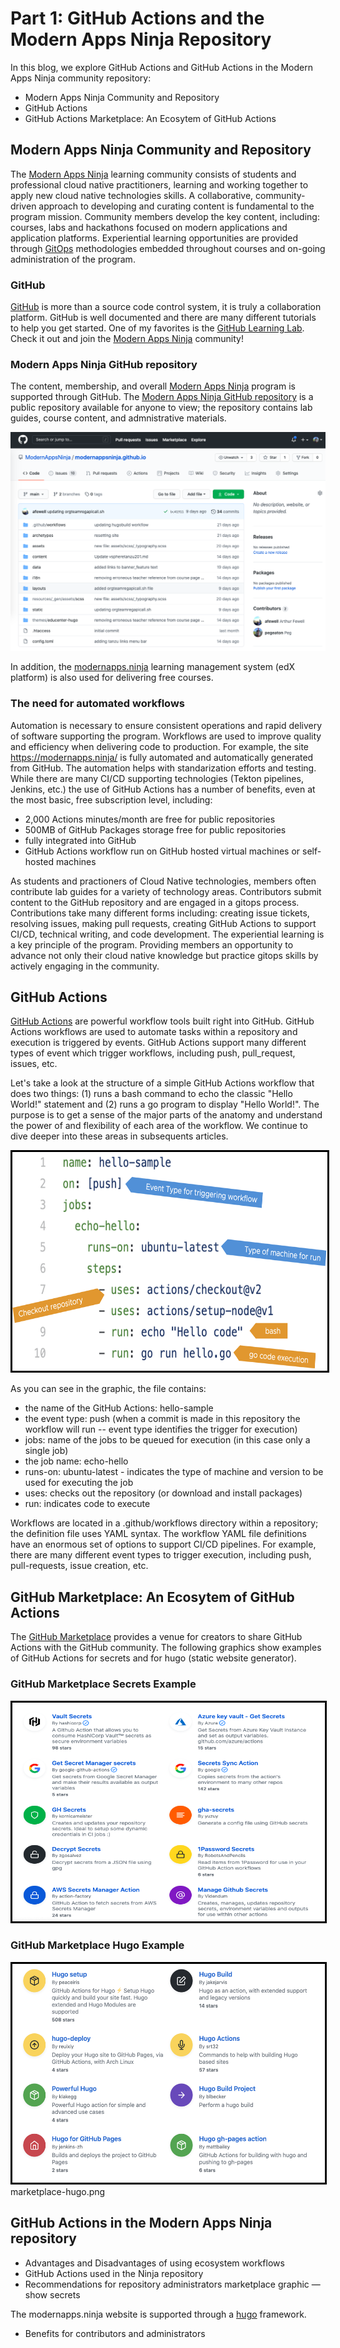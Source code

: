 # Part 1: GitHub Actions and the Modern Apps Ninja Repository
In this blog, we explore GitHub Actions and GitHub Actions in the Modern Apps Ninja community repository:
* Modern Apps Ninja Community and Repository
* GitHub Actions
* GitHub Actions Marketplace: An Ecosytem of GitHub Actions

## Modern Apps Ninja Community and Repository
The [Modern Apps Ninja](https:https://modernapps.ninja/) learning community consists of students and professional cloud native practitioners, learning and working together to apply new cloud native technologies skills. A collaborative, community-driven approach to developing and curating content is fundamental to the program mission.  Community members develop the key content, including: courses, labs and hackathons focused on modern applications and application platforms.  Experiential learning opportunities are provided through [GitOps](https://www.youtube.com/watch?v=r50tRQjisxw) methodologies embedded throughout courses and on-going administration of the program.

### GitHub 
[GitHub](https://github.com) is more than a source code control system, it is truly a collaboration platform. GitHub is well documented and there are many different tutorials to help you get started.  One of my favorites is the [GitHub Learning Lab](https://lab.github.com/). Check it out and join the [Modern Apps Ninja](https:https://modernapps.ninja/) community!

### Modern Apps Ninja GitHub repository
The content, membership, and overall [Modern Apps Ninja](https:https://modernapps.ninja/) program is supported through GitHub.  The [Modern Apps Ninja GitHub repository](https://github.com/ModernAppsNinja/modernappsninja.github.io) is a public repository available for anyone to view; the repository contains lab guides, course content, and admnistrative materials.

<!---
![Modern Apps Ninja Repository](../images/modernapps-top-level.png)
-->

<img src="../images/modernapps-top-level.png" height="350" width="600" alt="hello-action">

In addition, the [modernapps.ninja](https://lms.modernapps.ninja/) learning management system (edX platform) is also used for delivering free courses.

### The need for automated workflows
Automation is necessary to ensure consistent operations and rapid delivery of software supporting the program. Workflows are used to improve quality and efficiency when delivering code to production. For example, the site https://modernapps.ninja/ is fully automated and automatically generated from GitHub. The automation helps with standarization efforts and testing. While there are many CI/CD supporting technologies (Tekton pipelines, Jenkins, etc.) the use of GitHub Actions has a number of benefits, even at the most basic, free subscription level, including: 
* 2,000 Actions minutes/month are free for public repositories
* 500MB of GitHub Packages storage free for public repositories
* fully integrated into GitHub
* GitHub Actions workflow run on GitHub hosted virtual machines or self-hosted machines

As students and practioners of Cloud Native technologies, members often contribute lab guides for a variety of technology areas. 
Contributors submit content to the GitHub repository and are engaged in a gitops process. Contributions take many different forms including: creating issue tickets, resolving issues, making pull requests, creating GitHub Actions to support CI/CD, technical writing, and code development. 
The experiential learning is a key principle of the program.  Providing members an opportunity to advance not only their cloud native knowledge but practice gitops skills by actively engaging in the community. 

## GitHub Actions
[GitHub Actions](https://docs.github.com/en/free-pro-team@latest/actions) are powerful workflow tools built right into GitHub. GitHub Actions workflows are used to automate tasks within a repository and execution is triggered by events. GitHub Actions support many different types of event which trigger workflows, including push, pull_request, issues, etc. 

Let's take a look at the structure of a simple GitHub Actions workflow that does two things: (1) runs a bash command to echo the classic "Hello World!" statement and (2) runs a go program to display "Hello World!".  The purpose is to get a sense of the major parts of the anatomy and understand the power of and flexibility of each area of the workflow. We continue to dive deeper into these areas in subsequents articles. 

<!---
![hello-action.yml](../images/hello-action.png)
-->

<img src="../images/hello-action.png" height="350" width="600" alt="hello-action" style="border:3px solid black">

As you can see in the graphic, the file contains:
* the name of the GitHub Actions: hello-sample 
* the event type: push (when a commit is made in this repository the workflow will run -- event type identifies the trigger for execution)
* jobs: name of the jobs to be queued for execution (in this case only a single job)
* the job name: echo-hello
* runs-on: ubuntu-latest - indicates the type of machine and version to be used for executing the job
* uses: checks out the repository (or download and install packages)
* run: indicates code to execute

Workflows are located in a .github/workflows directory within a repository; the definition file uses YAML syntax.  The workflow YAML file definitions have an enormous set of options to support CI/CD pipelines. For example, there are many different event types to trigger execution, including push, pull-requests, issue creation, etc.


## GitHub Marketplace: An Ecosytem of GitHub Actions
The [GitHub Marketplace](https://github.com/marketplace) provides a venue for creators to share GitHub Actions with the GitHub community. The following graphics show examples of GitHub Actions for secrets and for hugo (static website generator). 

### GitHub Marketplace Secrets Example
<!---
![GitHub Marketplace Example](../images/github-actions-marketplace-secrets.png)
-->
<img src="../images/github-actions-marketplace-secrets.png" height="350" width="500" alt="marketplace secrets pic" style="border:3px solid black">

### GitHub Marketplace Hugo Example
<img src="../images/marketplace-hugo.png" height="350" width="500" alt="marketplace hugo pic" style="border:3px solid black">                      
marketplace-hugo.png
                                                          
## GitHub Actions in the Modern Apps Ninja repository

* Advantages and Disadvantages of using ecosystem workflows
* GitHub Actions used in the Ninja repository
* Recommendations for repository administrators
marketplace graphic — show secrets



The modernapps.ninja website is supported through a [hugo](https://gohugo.io/) framework.



* Benefits for contributors and administrators

